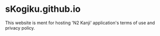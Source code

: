 # sKogiku.github.io

This website is ment for hosting 'N2 Kanji' application's terms of use and privacy policy.
